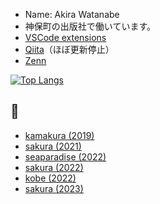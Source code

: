 + Name: Akira Watanabe
+ 神保町の出版社で働いています。
+ [VSCode extensions](https://marketplace.visualstudio.com/publishers/awtnb)
+ [Qiita](https://qiita.com/AWtnb)（ほぼ更新停止）
+ [Zenn](https://zenn.dev/awtnb)

[![Top Langs](https://github-readme-stats.vercel.app/api/top-langs/?username=AWtnb&layout=compact&theme=bear)](https://github.com/AWtnb/)

##  📸

+ [kamakura (2019)](https://awtnb-album-2019-kamakura.netlify.app/)
+ [sakura (2021)](https://awtnb-album-2021-sakura.netlify.app/)
+ [seaparadise (2022)](https://awtnb-album-2022-03-seaparadise.netlify.app/)
+ [sakura (2022)](https://awtnb-album-2022-04-sakura.netlify.app/)
+ [kobe (2022)](https://awtnb-album-2022-09-kobe.netlify.app/)
+ [sakura (2023)](https://awtnb-album-2023-03-sakura.netlify.app/)
